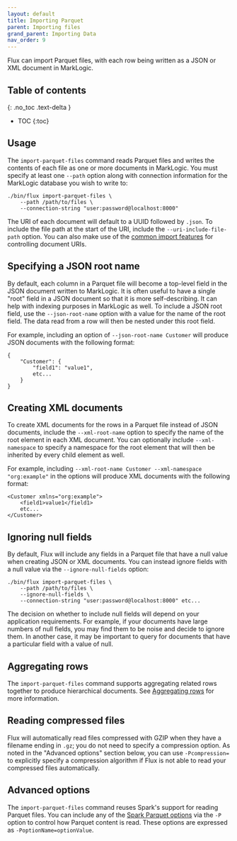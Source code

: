```yaml
---
layout: default
title: Importing Parquet
parent: Importing files
grand_parent: Importing Data
nav_order: 9
---
```


Flux can import Parquet files, with each row being written as a JSON or XML document in MarkLogic.

## Table of contents
{: .no_toc .text-delta }

- TOC
{:toc}

## Usage

The `import-parquet-files` command reads Parquet files and writes the contents of each file as one or more
documents in MarkLogic. You must specify at least one `--path` option along with connection information for the 
MarkLogic database you wish to write to:

```
./bin/flux import-parquet-files \
    --path /path/to/files \
    --connection-string "user:password@localhost:8000"
```

The URI of each document will default to a UUID followed by `.json`. To include the file path at the start of the URI,
include the `--uri-include-file-path` option. You can also make use of the 
[common import features](../common-import-features.md) for controlling document URIs.

## Specifying a JSON root name

By default, each column in a Parquet file will become a top-level field in the JSON document written to
MarkLogic. It is often useful to have a single "root" field in a JSON document so that it is more self-describing. It
can help with indexing purposes in MarkLogic as well. To include a JSON root field, use the `--json-root-name` option with
a value for the name of the root field. The data read from a row will then be nested under this root field.

For example, including an option of `--json-root-name Customer` will produce JSON documents with the following format:

```
{
    "Customer": {
        "field1": "value1",
        etc...
    }
}
```

## Creating XML documents

To create XML documents for the rows in a Parquet file instead of JSON documents, include the `--xml-root-name`
option to specify the name of the root element in each XML document. You can optionally include `--xml-namespace` to
specify a namespace for the root element that will then be inherited by every child element as well.

For example, including `--xml-root-name Customer --xml-namespace "org:example"` in the options will produce XML
documents with the following format:

```
<Customer xmlns="org:example">
    <field1>value1</field1>
    etc...
</Customer>
```

## Ignoring null fields

By default, Flux will include any fields in a Parquet file that have a null value
when creating JSON or XML documents. You can instead ignore fields with a null value
via the `--ignore-null-fields` option:

```
./bin/flux import-parquet-files \
    --path /path/to/files \
    --ignore-null-fields \
    --connection-string "user:password@localhost:8000" etc...
```

The decision on whether to include null fields will depend on your application requirements. For example, if your
documents have large numbers of null fields, you may find them to be noise and decide to ignore them. In another case,
it may be important to query for documents that have a particular field with a value of null.

## Aggregating rows

The `import-parquet-files` command supports aggregating related rows together to produce hierarchical documents. See
[Aggregating rows](../aggregating-rows.md) for more information.

## Reading compressed files

Flux will automatically read files compressed with GZIP when they have a filename ending in `.gz`; you do not need to
specify a compression option. As noted in the "Advanced options" section below, you can use `-Pcompression=` to
explicitly specify a compression algorithm if Flux is not able to read your compressed files automatically.

## Advanced options

The `import-parquet-files` command reuses Spark's support for reading Parquet files. You can include any of
the [Spark Parquet options](https://spark.apache.org/docs/latest/sql-data-sources-parquet.html) via the `-P` option
to control how Parquet content is read. These options are expressed as `-PoptionName=optionValue`.
